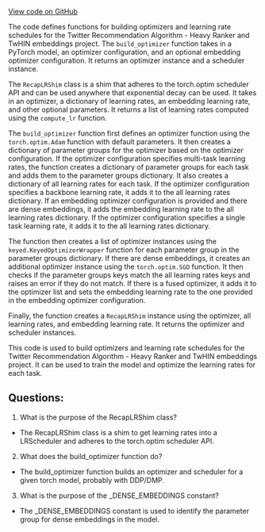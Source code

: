 [View code on GitHub](https://github.com/twitter/the-algorithm-ml/projects/home/recap/optimizer/optimizer.py)

The code defines functions for building optimizers and learning rate schedules for the Twitter Recommendation Algorithm - Heavy Ranker and TwHIN embeddings project. The `build_optimizer` function takes in a PyTorch model, an optimizer configuration, and an optional embedding optimizer configuration. It returns an optimizer instance and a scheduler instance. 

The `RecapLRShim` class is a shim that adheres to the torch.optim scheduler API and can be used anywhere that exponential decay can be used. It takes in an optimizer, a dictionary of learning rates, an embedding learning rate, and other optional parameters. It returns a list of learning rates computed using the `compute_lr` function. 

The `build_optimizer` function first defines an optimizer function using the `torch.optim.Adam` function with default parameters. It then creates a dictionary of parameter groups for the optimizer based on the optimizer configuration. If the optimizer configuration specifies multi-task learning rates, the function creates a dictionary of parameter groups for each task and adds them to the parameter groups dictionary. It also creates a dictionary of all learning rates for each task. If the optimizer configuration specifies a backbone learning rate, it adds it to the all learning rates dictionary. If an embedding optimizer configuration is provided and there are dense embeddings, it adds the embedding learning rate to the all learning rates dictionary. If the optimizer configuration specifies a single task learning rate, it adds it to the all learning rates dictionary. 

The function then creates a list of optimizer instances using the `keyed.KeyedOptimizerWrapper` function for each parameter group in the parameter groups dictionary. If there are dense embeddings, it creates an additional optimizer instance using the `torch.optim.SGD` function. It then checks if the parameter groups keys match the all learning rates keys and raises an error if they do not match. If there is a fused optimizer, it adds it to the optimizer list and sets the embedding learning rate to the one provided in the embedding optimizer configuration. 

Finally, the function creates a `RecapLRShim` instance using the optimizer, all learning rates, and embedding learning rate. It returns the optimizer and scheduler instances. 

This code is used to build optimizers and learning rate schedules for the Twitter Recommendation Algorithm - Heavy Ranker and TwHIN embeddings project. It can be used to train the model and optimize the learning rates for each task.
## Questions: 
 1. What is the purpose of the RecapLRShim class?
- The RecapLRShim class is a shim to get learning rates into a LRScheduler and adheres to the torch.optim scheduler API.

2. What does the build_optimizer function do?
- The build_optimizer function builds an optimizer and scheduler for a given torch model, probably with DDP/DMP.

3. What is the purpose of the _DENSE_EMBEDDINGS constant?
- The _DENSE_EMBEDDINGS constant is used to identify the parameter group for dense embeddings in the model.